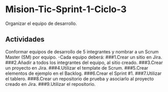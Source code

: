 # Mision-Tic-Sprint-1-Ciclo-3
Organizar el equipo de desarrollo.
## Actividades

Conformar equipos de desarrollo de 5 integrantes y nombrar a un Scrum Master (SM)  por equipo.
-Cada equipo deberá:
###1.Crear un sitio en Jira.
###2.Añadir a todos los integrantes del equipo, al sitio creado.
###3.Crear un proyecto en Jira.
###4.Utilizar el template de Scrum.
###5.Crear elementos de ejemplo en el Backlog.
###6.Crear el Sprint #1.
###7.Utilizar el tablero.
###8.Crear un repositorio de prueba y asociarlo al proyecto creado en Jira.
###9.Utilizar el repositorio.
